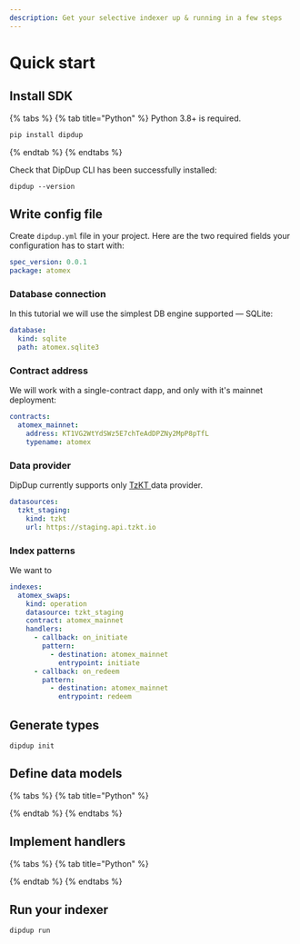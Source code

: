```yaml
---
description: Get your selective indexer up & running in a few steps
---
```


# Quick start

## Install SDK

{% tabs %}
{% tab title="Python" %}
Python 3.8+ is required.

```bash
pip install dipdup
```
{% endtab %}
{% endtabs %}

Check that DipDup CLI has been successfully installed:

```text
dipdup --version
```

## Write config file

Create `dipdup.yml` file in your project. Here are the two required fields your configuration has to start with:

```yaml
spec_version: 0.0.1
package: atomex
```

### Database connection

In this tutorial we will use the simplest DB engine supported — SQLite:

```yaml
database:
  kind: sqlite
  path: atomex.sqlite3
```

### Contract address

We will work with a single-contract dapp, and only with it's mainnet deployment:

```yaml
contracts:
  atomex_mainnet:
    address: KT1VG2WtYdSWz5E7chTeAdDPZNy2MpP8pTfL
    typename: atomex
```

### Data provider

DipDup currently supports only [TzKT ](http://api.tzkt.io/)data provider.

```yaml
datasources:
  tzkt_staging:
    kind: tzkt
    url: https://staging.api.tzkt.io
```

### Index patterns

We want to

```yaml
indexes:
  atomex_swaps:
    kind: operation
    datasource: tzkt_staging
    contract: atomex_mainnet
    handlers:
      - callback: on_initiate
        pattern:
          - destination: atomex_mainnet
            entrypoint: initiate
      - callback: on_redeem
        pattern:
          - destination: atomex_mainnet
            entrypoint: redeem
```

## Generate types

```text
dipdup init
```



## Define data models

{% tabs %}
{% tab title="Python" %}

{% endtab %}
{% endtabs %}

## Implement handlers

{% tabs %}
{% tab title="Python" %}

{% endtab %}
{% endtabs %}

## Run your indexer

```text
dipdup run
```

